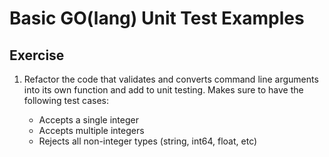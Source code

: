 # Basic GO(lang) Unit Test Examples

## Exercise

1. Refactor the code that validates and converts command line arguments into its own function and add to unit testing.  Makes sure to have the following test cases:

   - Accepts a single integer
   - Accepts multiple integers
   - Rejects all non-integer types (string, int64, float, etc)
